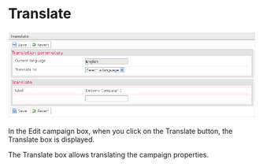 <!--
created_at: '2012-04-12 19:11:58'
updated_at: '2013-03-13 14:12:30'
authors:
    - 'Jérôme Bogaerts'
contributors:
    - 'Sophie Doublet'
tags:
    - Deliveries
-->

Translate
=========

![](../resources/campaigns-translate.png)

In the Edit campaign box, when you click on the Translate button, the Translate box is displayed.<br/>

The Translate box allows translating the campaign properties.


